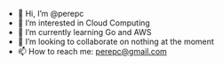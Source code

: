 - 👋 Hi, I’m @perepc
- 👀 I’m interested in Cloud Computing
- 🌱 I’m currently learning Go and AWS
- 💞️ I’m looking to collaborate on nothing at the moment
- 📫 How to reach me: perepc@gmail.com

<!---
perepc/perepc is a ✨ special ✨ repository because its `README.md` (this file) appears on your GitHub profile.
You can click the Preview link to take a look at your changes.
--->
